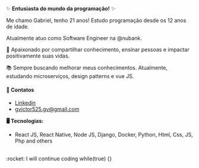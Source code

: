 :sparkles: **Entusiasta do mundo da programação!** :sparkles:

Me chamo Gabriel, tenho 21 anos! Estudo programação desde os 12 anos de idade.

Atualmente atuo como Software Engineer na @nubank.

:brain: Apaixonado por compartilhar conhecimento, ensinar pessoas e impactar positivamente suas vidas.

:books: Sempre buscando melhorar meus conhecimentos. Atualmente, estudando microserviços, design patterns e vue JS.

#### :link: Contatos
- [Linkedin](https://linkedin.com/in/gabriel-victor-7a5425191)
- [gvictor525.gv@gmail.com](mailto:gvictor525.gv@gmail.com)

**:desktop_computer: Tecnologias:** 
- React JS, React Native, Node JS, Django, Docker, Python, Html, Css, JS, Php and others

<br>
:rocket: I will continue coding while(true) {}
